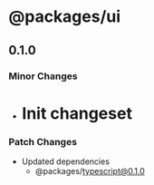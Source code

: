 # @packages/ui

## 0.1.0

### Minor Changes

- # Init changeset

### Patch Changes

- Updated dependencies
  - @packages/typescript@0.1.0
